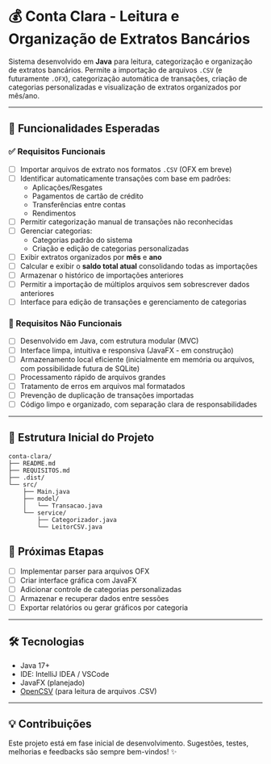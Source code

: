 # 💰 Conta Clara - Leitura e Organização de Extratos Bancários

Sistema desenvolvido em **Java** para leitura, categorização e organização de extratos bancários. Permite a importação de arquivos `.CSV` (e futuramente `.OFX`), categorização automática de transações, criação de categorias personalizadas e visualização de extratos organizados por mês/ano.

---

## 🚀 Funcionalidades Esperadas


### ✅ Requisitos Funcionais

- [ ] Importar arquivos de extrato nos formatos `.CSV` (OFX em breve)
- [ ] Identificar automaticamente transações com base em padrões:
  - Aplicações/Resgates
  - Pagamentos de cartão de crédito
  - Transferências entre contas
  - Rendimentos
- [ ] Permitir categorização manual de transações não reconhecidas
- [ ] Gerenciar categorias:
  - Categorias padrão do sistema
  - Criação e edição de categorias personalizadas
- [ ] Exibir extratos organizados por **mês** e **ano**
- [ ] Calcular e exibir o **saldo total atual** consolidando todas as importações
- [ ] Armazenar o histórico de importações anteriores
- [ ] Permitir a importação de múltiplos arquivos sem sobrescrever dados anteriores
- [ ] Interface para edição de transações e gerenciamento de categorias

### 🧠 Requisitos Não Funcionais

- [ ] Desenvolvido em Java, com estrutura modular (MVC)
- [ ] Interface limpa, intuitiva e responsiva (JavaFX - em construção)
- [ ] Armazenamento local eficiente (inicialmente em memória ou arquivos, com possibilidade futura de SQLite)
- [ ] Processamento rápido de arquivos grandes
- [ ] Tratamento de erros em arquivos mal formatados
- [ ] Prevenção de duplicação de transações importadas
- [ ] Código limpo e organizado, com separação clara de responsabilidades

---

## 📁 Estrutura Inicial do Projeto

```plaintext
conta-clara/
├── README.md
├── REQUISITOS.md
├── .dist/
└── src/
    ├── Main.java
    ├── model/
    │   └── Transacao.java
    └── service/
        ├── Categorizador.java
        └── LeitorCSV.java

```

## 📌 Próximas Etapas

- [ ] Implementar parser para arquivos OFX
- [ ] Criar interface gráfica com JavaFX
- [ ] Adicionar controle de categorias personalizadas
- [ ] Armazenar e recuperar dados entre sessões
- [ ] Exportar relatórios ou gerar gráficos por categoria

---

## 🛠 Tecnologias

- Java 17+
- IDE: IntelliJ IDEA / VSCode
- JavaFX (planejado)
- [OpenCSV](http://opencsv.sourceforge.net/) (para leitura de arquivos .CSV)

---

## 💡 Contribuições

Este projeto está em fase inicial de desenvolvimento. Sugestões, testes, melhorias e feedbacks são sempre bem-vindos! ✨

